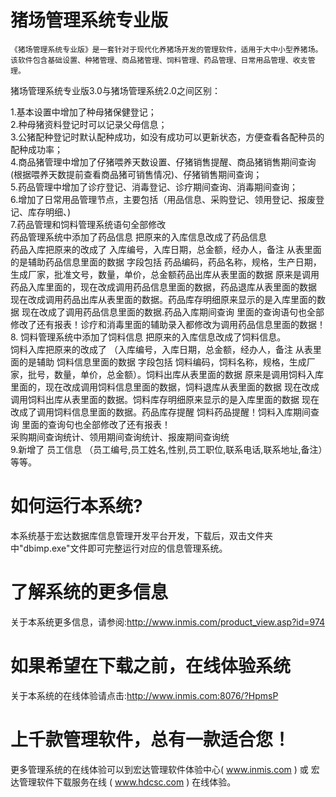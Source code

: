 # 猪场管理系统专业版

    《猪场管理系统专业版》是一套针对于现代化养猪场开发的管理软件，适用于大中小型养猪场。该软件包含基础设置、种猪管理、商品猪管理、饲料管理、药品管理、日常用品管理、收支管理。  
    
猪场管理系统专业版3.0与猪场管理系统2.0之间区别：  

1.基本设置中增加了种母猪保健登记；    
2.种母猪资料登记时可以记录父母信息；    
3.公猪配种登记时默认配种成功，如没有成功可以更新状态，方便查看各配种员的配种成功率；    
4.商品猪管理中增加了仔猪喂养天数设置、仔猪销售提醒、商品猪销售期间查询(根据喂养天数提前查看商品猪可销售情况)、仔猪销售期间查询；    
5.药品管理中增加了诊疗登记、消毒登记、诊疗期间查询、消毒期间查询；    
6.增加了日常用品管理节点，主要包括（用品信息、采购登记、领用登记、报废登记、库存明细、)  
7.药品管理和饲料管理系统语句全部修改  
  药品管理系统中添加了药品信息  把原来的入库信息改成了药品信息  
  药品入库把原来的改成了 入库编号，入库日期，总金额，经办人，备注 从表里面的是辅助药品信息里面的数据 字段包括 药品编码，药品名称，规格，生产日期，生成厂家，批准文号，数量，单价，总金额药品出库从表里面的数据  原来是调用药品入库里面的，现在改成调用药品信息里面的数据，药品退库从表里面的数据 现在改成调用药品出库从表里面的数据。药品库存明细原来显示的是入库里面的数据 现在改成了调用药品信息里面的数据.药品入库期间查询 里面的查询语句也全部修改了还有报表！诊疗和消毒里面的辅助录入都修改为调用药品信息里面的数据！  
8. 饲料管理系统中添加了饲料信息  把原来的入库信息改成了饲料信息。  
  饲料入库把原来的改成了 （入库编号，入库日期，总金额，经办人，备注 从表里面的是辅助 饲料信息里面的数据 字段包括 饲料编码，饲料名称，规格，生成厂家，批号，数量，单价，总金额）。饲料出库从表里面的数据  原来是调用饲料入库里面的，现在改成调用饲料信息里面的数据，饲料退库从表里面的数据 现在改成调用饲料出库从表里面的数据。饲料库存明细原来显示的是入库里面的数据 现在改成了调用饲料信息里面的数据。药品库存提醒  饲料药品提醒！饲料入库期间查询 里面的查询句也全部修改了还有报表！  
采购期间查询统计、领用期间查询统计、报废期间查询统  
9.新增了 员工信息  （员工编号,员工姓名,性别,员工职位,联系电话,联系地址,备注）等等。    
     
# 如何运行本系统?

本系统基于宏达数据库信息管理开发平台开发，下载后，双击文件夹中"dbimp.exe"文件即可完整运行对应的信息管理系统。

# 了解系统的更多信息

关于本系统更多信息，请参阅:http://www.inmis.com/product_view.asp?id=974

# 如果希望在下载之前，在线体验系统

关于本系统的在线体验请点击:http://www.inmis.com:8076/?HpmsP

# 上千款管理软件，总有一款适合您！

更多管理系统的在线体验可以到宏达管理软件体验中心( www.inmis.com ) 或 宏达管理软件下载服务在线 ( www.hdcsc.com ) 在线体验。

